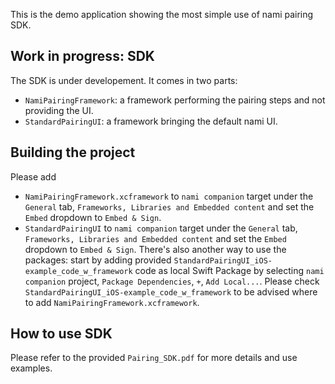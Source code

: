 This is the demo application showing the most simple use of nami pairing SDK.

## Work in progress: SDK

The SDK is under developement. It comes in two parts:
- `NamiPairingFramework`: a framework performing the pairing steps and not providing the UI.
- `StandardPairingUI`: a framework bringing the default nami UI.

## Building the project
Please add 
- `NamiPairingFramework.xcframework` to `nami companion` target under the `General` tab, `Frameworks, Libraries and Embedded content` and set the `Embed` dropdown to `Embed & Sign`.
- `StandardPairingUI` to `nami companion` target under the `General` tab, `Frameworks, Libraries and Embedded content` and set the `Embed` dropdown to `Embed & Sign`.
There's also another way to use the packages: start by adding provided `StandardPairingUI_iOS-example_code_w_framework` code as local Swift Package by selecting `nami companion` project, `Package Dependencies`, `+`, `Add Local...`. Please check `StandardPairingUI_iOS-example_code_w_framework` to be advised where to add `NamiPairingFramework.xcframework`.

## How to use SDK
Please refer to the provided `Pairing_SDK.pdf` for more details and use examples.
